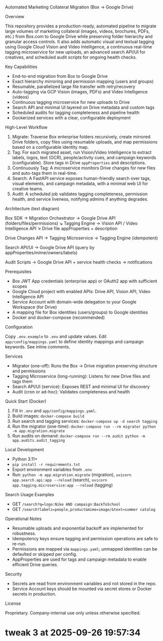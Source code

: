Automated Marketing Collateral Migration (Box → Google Drive)

Overview

This repository provides a production-ready, automated pipeline to migrate large volumes of marketing collateral (images, videos, brochures, PDFs, etc.) from Box.com to Google Drive while preserving folder hierarchy and granular access controls. It also adds automatic visual and textual tagging using Google Cloud Vision and Video Intelligence, a continuous real-time tagging microservice for new uploads, an advanced search API/UI for creatives, and scheduled audit scripts for ongoing health checks.

Key Capabilities

- End-to-end migration from Box to Google Drive
- Exact hierarchy mirroring and permission mapping (users and groups)
- Resumable, parallelized large file transfer with retry/recovery
- Auto-tagging via GCP Vision (images, PDFs) and Video Intelligence (videos)
- Continuous tagging microservice for new uploads to Drive
- Search API and minimal UI layered on Drive metadata and custom tags
- Scheduled audits for tagging completeness and pipeline health
- Dockerized services with a clear, configurable deployment

High-Level Workflow

1) Migrate: Traverse Box enterprise folders recursively, create mirrored Drive folders, copy files using resumable uploads, and map permissions based on a configurable identity map.
2) Tag: For each migrated asset, run Vision/Video Intelligence to extract labels, logos, text (OCR), people/activity cues, and campaign keywords (configurable). Store tags in Drive `appProperties` and descriptions.
3) Continuously Tag: A microservice monitors Drive changes for new files and auto-tags them in real-time.
4) Search: A FastAPI service exposes human-friendly search over tags, visual elements, and campaign metadata, with a minimal web UI for creative teams.
5) Audit: A scheduled job validates tagging completeness, permission health, and service liveness, notifying admins if anything degrades.

Architecture (text diagram)

Box SDK → Migration Orchestrator → Google Drive API (folders/files/permissions)
                                     ↘
                                      Tagging Engine → Vision API / Video Intelligence API
                                                        ↘
                                                         Drive file appProperties + description

Drive Changes API → Tagging Microservice → Tagging Engine (idempotent)

Search API/UI → Google Drive API (query by appProperties/mime/owners/labels)

Audit Scripts → Google Drive API + service health checks → notifications

Prerequisites

- Box JWT App credentials (enterprise app) or OAuth2 app with sufficient scopes
- Google Cloud project with enabled APIs: Drive API, Vision API, Video Intelligence API
- Service Account with domain-wide delegation to your Google Workspace (for Drive)
- A mapping file for Box identities (users/groups) to Google identities
- Docker and docker-compose (recommended)

Configuration

Copy `.env.example` to `.env` and update values. Edit `app/config/mappings.yaml` to define identity mappings and campaign keywords. See inline comments.

Services

- Migrator (one-off): Runs the Box → Drive migration preserving structure and permissions
- Tagging Microservice (long-running): Listens for new Drive files and tags them
- Search API/UI (service): Exposes REST and minimal UI for discovery
- Audit (cron or ad-hoc): Validates completeness and health

Quick Start (Docker)

1. Fill in `.env` and `app/config/mappings.yaml`.
2. Build images: `docker-compose build`
3. Run search and tagging services: `docker-compose up -d search tagging`
4. Run the migrator (one-time): `docker-compose run --rm migrator python -m app.migration.migrate`
5. Run audits on demand: `docker-compose run --rm audit python -m app.audits.audit_tagging`

Local Development

- Python 3.11+
- `pip install -r requirements.txt`
- Export environment variables from `.env`
- Run: `python -m app.migration.migrate` (migration), `uvicorn app.search.api:app --reload` (search), `uvicorn app.tagging.microservice:app --reload` (tagging)

Search Usage Examples

- GET `/search?q=logo:Nike AND campaign:BackToSchool`
- GET `/search?labels=people,product&mime=image/&text=summer catalog`

Operational Notes

- Resumable uploads and exponential backoff are implemented for robustness.
- Idempotency keys ensure tagging and permission operations are safe to re-run.
- Permissions are mapped via `mappings.yaml`; unmapped identities can be defaulted or skipped per config.
- AppProperties are used for tags and campaign metadata to enable efficient Drive queries.

Security

- Secrets are read from environment variables and not stored in the repo.
- Service Account keys should be mounted via secret stores or Docker secrets in production.

License

Proprietary. Company-internal use only unless otherwise specified.



# tweak 3 at 2025-09-26 19:57:34
